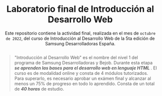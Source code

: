 <h1 align="center"> Laboratorio final de Introducción al Desarrollo Web </h1>

<p align="center">
Este repositorio contiene la actividad final, realizada en el mes de <code>octubre de 2022</code>, del curso de Introducción al Desarrollo Web de la 5ta edición de Samsung Desarrolladoras España. </i>
</p>

<p align="center">
<img src="" alt="" /> <br />
</p>

>"Introducción al Desarrollo Web" es el nombre del nivel 1 del programa de Samsung Desarrolladoras y Bejob. Durante esta etapa <b><i> se aprenden las bases para el desarrollo web en lenguaje HTML </i></b>. El curso es de modalidad online y consta de 4 módulos tutorizados. Para superarlo, es necesario aprobar un exámen final y alcanzar al menos un 75% de progreso en todo lo aprendido. Consta de un total de <b><i>40 horas</b></i> de estudio.
